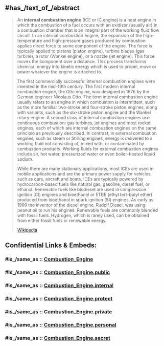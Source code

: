 ﻿---
aliases:
- "combustion engine"
- "Internal combustion engine"
Colon_Classification: D646
Commons_category: "Internal combustion engines"
described_by_source: '[[_Standards/WikiData/WD~Great_Soviet_Encyclopedia_(1926_1947),20078554]]'
Dewey_Decimal_Classification:
- 629.25
- 621.43
- 623.8723
discoverer_or_inventor:
- '[[_Standards/WikiData/WD~Nicolaus_Otto,75782]]'
- '[[_Standards/WikiData/WD~Rudolf_Diesel,12674]]'
has_characteristic: '[[_Standards/WikiData/WD~combustion,133235]]'
has_effect: '[[_Standards/WikiData/WD~air_pollution,131123]]'
has_id_wikidata: Q12757
has_part_s_of_the_class: '[[_Standards/WikiData/WD~internal_combustion_engine_component,5156698]]'
image:
- "http://commons.wikimedia.org/wiki/Special:FilePath/Turbofan3%20Unlabelled.gif"
- "http://commons.wikimedia.org/wiki/Special:FilePath/Diesel%20Engine%20%284%20cycle%20running%29.gif"
- "http://commons.wikimedia.org/wiki/Special:FilePath/Qt-Flash-Final.gif"
- "http://commons.wikimedia.org/wiki/Special:FilePath/Wankel%20Cycle%20anim.gif"
OmegaWiki_Defined_Meaning: 1201812
opposite_of: '[[_Standards/WikiData/WD~external_combustion_engine,843537]]'
produced_sound: '[[_Standards/WikiData/WD~engine_noise,1949792]]'
properties_for_this_type: supercharger
said_to_be_the_same_as: '[[_Standards/WikiData/WD~explosion_motor,20987250]]'
short_name: ICE
subclass_of: '[[_Standards/WikiData/WD~combustion_engine,6018565]]'
time_of_discovery_or_invention: 1924
uses: '[[_Standards/WikiData/WD~motor_fuel,337540]]'
---

## #has_/text_of_/abstract 

> An **internal combustion engine** (ICE or IC engine) is a heat engine in which the combustion of a fuel occurs with an oxidizer (usually air) in a combustion chamber that is an integral part of the working fluid flow circuit. In an internal combustion engine, the expansion of the high-temperature and high-pressure gases produced by combustion applies direct force to some component of the engine. The force is typically applied to pistons (piston engine), turbine blades (gas turbine), a rotor (Wankel engine), or a nozzle (jet engine). This force moves the component over a distance. This process transforms chemical energy into kinetic energy which is used to propel, move or power whatever the engine is attached to.
>
> The first commercially successful internal combustion engines were invented in the mid-19th century. The first modern internal combustion engine, the Otto engine, was designed in 1876 by the German engineer Nicolaus Otto. The term internal combustion engine usually refers to an engine in which combustion is intermittent, such as the more familiar two-stroke and four-stroke piston engines, along with variants, such as the six-stroke piston engine and the Wankel rotary engine. A second class of internal combustion engines use continuous combustion: gas turbines, jet engines and most rocket engines, each of which are internal combustion engines on the same principle as previously described. In contrast, in external combustion engines, such as steam or Stirling engines, energy is delivered to a working fluid not consisting of, mixed with, or contaminated by combustion products. Working fluids for external combustion engines include air, hot water, pressurized water or even boiler-heated liquid sodium.
>
> While there are many stationary applications, most ICEs are used in mobile applications and are the primary power supply for vehicles such as cars, aircraft and boats. ICEs are typically powered by hydrocarbon-based fuels like natural gas, gasoline, diesel fuel, or ethanol. Renewable fuels like biodiesel are used in compression ignition (CI) engines and bioethanol or ETBE (ethyl tert-butyl ether) produced from bioethanol in spark ignition (SI) engines. As early as 1900 the inventor of the diesel engine, Rudolf Diesel, was using peanut oil to run his engines. Renewable fuels are commonly blended with fossil fuels.  Hydrogen, which is rarely used, can be obtained from either fossil fuels or renewable energy.
>
> [Wikipedia](https://en.wikipedia.org/wiki/Internal%20combustion%20engine) 


## Confidential Links & Embeds: 

### #is_/same_as :: [Combustion_Engine](/_Standards/Technology/Mechanical_Engineering/Engine/Combustion_Engine.md) 

### #is_/same_as :: [Combustion_Engine.public](/_public/Technology/Mechanical_Engineering/Engine/Combustion_Engine.public.md) 

### #is_/same_as :: [Combustion_Engine.internal](/_internal/Technology/Mechanical_Engineering/Engine/Combustion_Engine.internal.md) 

### #is_/same_as :: [Combustion_Engine.protect](/_protect/Technology/Mechanical_Engineering/Engine/Combustion_Engine.protect.md) 

### #is_/same_as :: [Combustion_Engine.private](/_private/Technology/Mechanical_Engineering/Engine/Combustion_Engine.private.md) 

### #is_/same_as :: [Combustion_Engine.personal](/_personal/Technology/Mechanical_Engineering/Engine/Combustion_Engine.personal.md) 

### #is_/same_as :: [Combustion_Engine.secret](/_secret/Technology/Mechanical_Engineering/Engine/Combustion_Engine.secret.md)

